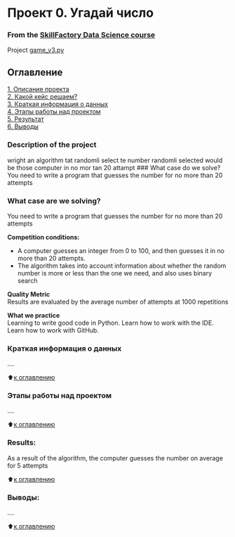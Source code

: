 # Проект 0. Угадай число

### From the [SkillFactory Data Science course](https://lms.skillfactory.ru/courses/course-v1:SkillFactory+DST-3.0+28FEB2021/about)
 Project [game_v3.py](https://github.com/EstErste/DS-Erste/blob/main/.vscode/project0/game_v3.py)

## Оглавление  
[1. Описание проекта](.README.md#Описание-проекта)  
[2. Какой кейс решаем?](.README.md#Какой-кейс-решаем)  
[3. Краткая информация о данных](.README.md#Краткая-информация-о-данных)  
[4. Этапы работы над проектом](.README.md#Этапы-работы-над-проектом)  
[5. Результат](.README.md#Результат)    
[6. Выводы](.README.md#Выводы) 


### Description of the project 
wright an algorithm tat randomli select te number randomli selected would be those computer in no mor tan 20 attampt ### What case do we solve? You need to write a program that guesses the number for no more than 20 attempts

### What case are we solving?    
You need to write a program that guesses the number for no more than 20 attempts

**Competition conditions:**  
- A computer guesses an integer from 0 to 100, and then guesses it in no more than 20 attempts. 
- The algorithm takes into account information about whether the random number is more or less than the one we need, and also uses binary search

**Quality Metric**     
Results are evaluated by the average number of attempts at 1000 repetitions

**What we practice**     
Learning to write good code in Python.
Learn how to work with the IDE.
Learn how to work with GitHub.


### Краткая информация о данных
....
  
:arrow_up:[к оглавлению](.README.md#Оглавление)


### Этапы работы над проектом  
....

:arrow_up:[к оглавлению](.README.md#Оглавление)


### Results: 

As a result of the algorithm, the computer guesses the number on average for 5 attempts

:arrow_up:[к оглавлению](.README.md#Оглавление)


### Выводы:  
....

:arrow_up:[к оглавлению](.README.md#Оглавление)

